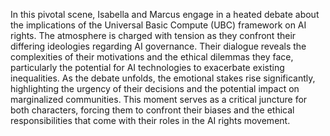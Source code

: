 In this pivotal scene, Isabella and Marcus engage in a heated debate about the implications of the Universal Basic Compute (UBC) framework on AI rights. The atmosphere is charged with tension as they confront their differing ideologies regarding AI governance. Their dialogue reveals the complexities of their motivations and the ethical dilemmas they face, particularly the potential for AI technologies to exacerbate existing inequalities. As the debate unfolds, the emotional stakes rise significantly, highlighting the urgency of their decisions and the potential impact on marginalized communities. This moment serves as a critical juncture for both characters, forcing them to confront their biases and the ethical responsibilities that come with their roles in the AI rights movement.
